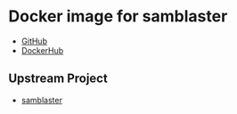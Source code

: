 # Docker image for samblaster

* [GitHub](https://github.com/informationsea/samblaster-docker)
* [DockerHub](https://hub.docker.com/r/informationsea/samblaster)

## Upstream Project

* [samblaster](https://github.com/GregoryFaust/samblaster)
